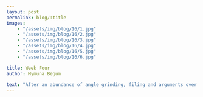 ```yaml
---
layout: post
permalink: blog/:title
images:
    - "/assets/img/blog/16/1.jpg"
    - "/assets/img/blog/16/2.jpg"
    - "/assets/img/blog/16/3.jpg"
    - "/assets/img/blog/16/4.jpg"
    - "/assets/img/blog/16/5.jpg"
    - "/assets/img/blog/16/6.jpg"

title: Week Four​
author: Mymuna Begum

text: "After an abundance of angle grinding, filing and arguments over who had to use the hand-crank drill, the chassis was finally completed. The team is now manufacturing the finalized version of the gear intake system, while the indexer continues to be prototyped on the side. Unlike last year, the team has not yet faced any major mechanical issues in the start of our fourth week of build season. Hopefully, our progress isn't halted by any problems in the weeks to come."
---
```

